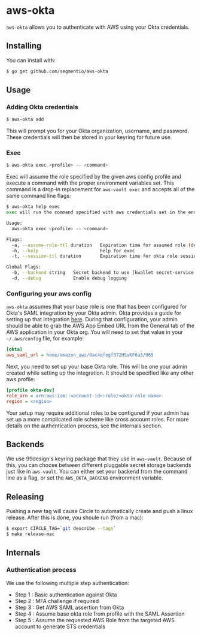 # aws-okta

`aws-okta` allows you to authenticate with AWS using your Okta credentials.

## Installing

You can install with:

```bash
$ go get github.com/segmentio/aws-okta
```

## Usage

### Adding Okta credentials

```bash
$ aws-okta add
```

This will prompt you for your Okta organization, username, and password.  These credentials will then be stored in your keyring for future use.

### Exec

```bash
$ aws-okta exec <profile> -- <command>
```

Exec will assume the role specified by the given aws config profile and execute a command with the proper environment variables set.  This command is a drop-in replacement for `aws-vault exec` and accepts all of the same command line flags:

```bash
$ aws-okta help exec
exec will run the command specified with aws credentials set in the environment

Usage:
  aws-okta exec <profile> -- <command>

Flags:
  -a, --assume-role-ttl duration   Expiration time for assumed role (default 15m0s)
  -h, --help                       help for exec
  -t, --session-ttl duration       Expiration time for okta role session (default 1h0m0s)

Global Flags:
  -b, --backend string   Secret backend to use [kwallet secret-service file] (default "file")
  -d, --debug            Enable debug logging
```


### Configuring your aws config

`aws-okta` assumes that your base role is one that has been configured for Okta's SAML integration by your Okta admin. Okta provides a guide for setting up that integration [here](https://support.okta.com/help/servlet/fileField?retURL=%2Fhelp%2Farticles%2FKnowledge_Article%2FAmazon-Web-Services-and-Okta-Integration-Guide&entityId=ka0F0000000MeyyIAC&field=File_Attachment__Body__s).  During that configuration, your admin should be able to grab the AWS App Embed URL from the General tab of the AWS application in your Okta org.  You will need to set that value in your `~/.aws/config` file, for example:

```ini
[okta]
aws_saml_url = home/amazon_aws/0ac4qfegf372HSvKF6a3/965
```

Next, you need to set up your base Okta role.  This will be one your admin created while setting up the integration.  It should be specified like any other aws profile:

```ini
[profile okta-dev]
role_arn = arn:aws:iam::<account-id>:role/<okta-role-name>
region = <region>
```

Your setup may require additional roles to be configured if your admin has set up a more complicated role scheme like cross account roles.  For more details on the authentication process, see the internals section.

## Backends

We use 99design's keyring package that they use in `aws-vault`.  Because of this, you can choose between different pluggable secret storage backends just like in `aws-vault`.  You can either set your backend from the command line as a flag, or set the `AWS_OKTA_BACKEND` environment variable.

## Releasing

Pushing a new tag will cause Circle to automatically create and push a linux release.  After this is done, you shoule run (from a mac):

```bash
$ export CIRCLE_TAG=`git describe --tags`
$ make release-mac
```

## Internals

### Authentication process

We use the following multiple step authentication:

- Step 1 : Basic authentication against Okta
- Step 2 : MFA challenge if required
- Step 3 : Get AWS SAML assertion from Okta
- Step 4 : Assume base okta role from profile with the SAML Assertion
- Step 5 : Assume the requested AWS Role from the targeted AWS account to generate STS credentials
